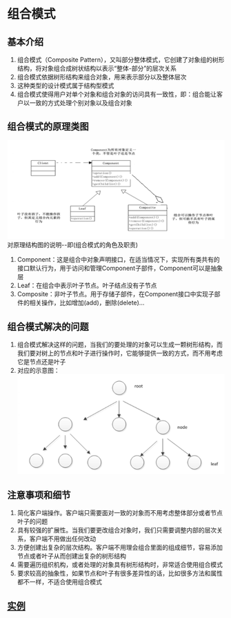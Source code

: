 # 组合模式

## 基本介绍

1) 组合模式（Composite Pattern），又叫部分整体模式，它创建了对象组的树形结构，将对象组合成树状结构以表示“整体-部分”的层次关系
2) 组合模式依据树形结构来组合对象，用来表示部分以及整体层次
3) 这种类型的设计模式属于结构型模式
4) 组合模式使得用户对单个对象和组合对象的访问具有一致性，即：组合能让客户以一致的方式处理个别对象以及组合对象

## 组合模式的原理类图

![img.png](../../../resources/picture/img28.png) \
对原理结构图的说明--即(组合模式的角色及职责)

1) Component：这是组合中对象声明接口，在适当情况下，实现所有类共有的接口默认行为，用于访问和管理Component子部件，Component可以是抽象层
2) Leaf：在组合中表示叶子节点。叶子结点没有子节点
3) Composite：非叶子节点。用于存储子部件，在Component接口中实现子部件的相关操作，比如增加(add)，删除(delete)...

## 组合模式解决的问题

1) 组合模式解决这样的问题，当我们的要处理的对象可以生成一颗树形结构，而我们要对树上的节点和叶子进行操作时，它能够提供一致的方式，而不用考虑它是节点还是叶子
2) 对应的示意图： \
   ![img.png](../../../resources/picture/img29.png)

## 注意事项和细节

1) 简化客户端操作。客户端只需要面对一致的对象而不用考虑整体部分或者节点叶子的问题
2) 具有较强的扩展性。当我们要更改组合对象时，我们只需要调整内部的层次关系，客户端不用做出任何改动
3) 方便创建出复杂的层次结构。客户端不用理会组合里面的组成细节，容易添加节点或者叶子从而创建出复杂的树形结构
4) 需要遍历组织机构，或者处理的对象具有树形结构时，非常适合使用组合模式
5) 要求较高的抽象性，如果节点和叶子有很多差异性的话，比如很多方法和属性都不一样，不适合使用组合模式

## [实例](../composite)